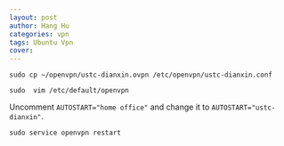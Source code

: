 ```yaml
---
layout: post
author: Hang Hu
categories: vpn
tags: Ubuntu Vpn 
cover: 
---
```


```
sudo cp ~/openvpn/ustc-dianxin.ovpn /etc/openvpn/ustc-dianxin.conf
```

```
sudo  vim /etc/default/openvpn
```

Uncomment `AUTOSTART="home office"` and change it to `AUTOSTART="ustc-dianxin"`.

```
sudo service openvpn restart
```
